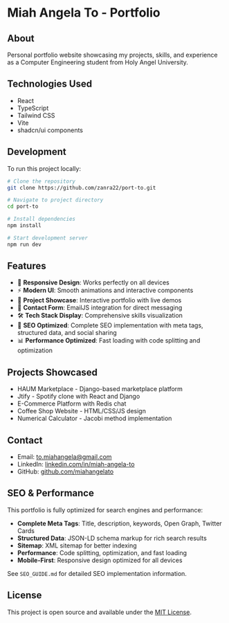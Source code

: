 # Miah Angela To - Portfolio

## About

Personal portfolio website showcasing my projects, skills, and experience as a Computer Engineering student from Holy Angel University.

## Technologies Used

- React
- TypeScript
- Tailwind CSS
- Vite
- shadcn/ui components

## Development

To run this project locally:

```bash
# Clone the repository
git clone https://github.com/zanra22/port-to.git

# Navigate to project directory
cd port-to

# Install dependencies
npm install

# Start development server
npm run dev
```

## Features

- 🎨 **Responsive Design**: Works perfectly on all devices
- ⚡ **Modern UI**: Smooth animations and interactive components
- 📱 **Project Showcase**: Interactive portfolio with live demos
- 📧 **Contact Form**: EmailJS integration for direct messaging
- 🛠️ **Tech Stack Display**: Comprehensive skills visualization
- 🚀 **SEO Optimized**: Complete SEO implementation with meta tags, structured data, and social sharing
- 📊 **Performance Optimized**: Fast loading with code splitting and optimization

## Projects Showcased

- HAUM Marketplace - Django-based marketplace platform
- Jtify - Spotify clone with React and Django
- E-Commerce Platform with Redis chat
- Coffee Shop Website - HTML/CSS/JS design
- Numerical Calculator - Jacobi method implementation

## Contact

- Email: to.miahangela@gmail.com
- LinkedIn: [linkedin.com/in/miah-angela-to](https://www.linkedin.com/in/miah-angela-to/)
- GitHub: [github.com/miahangelato](https://github.com/miahangelato)

## SEO & Performance

This portfolio is fully optimized for search engines and performance:

- **Complete Meta Tags**: Title, description, keywords, Open Graph, Twitter Cards
- **Structured Data**: JSON-LD schema markup for rich search results
- **Sitemap**: XML sitemap for better indexing
- **Performance**: Code splitting, optimization, and fast loading
- **Mobile-First**: Responsive design optimized for all devices

See `SEO_GUIDE.md` for detailed SEO implementation information.

## License

This project is open source and available under the [MIT License](LICENSE).
